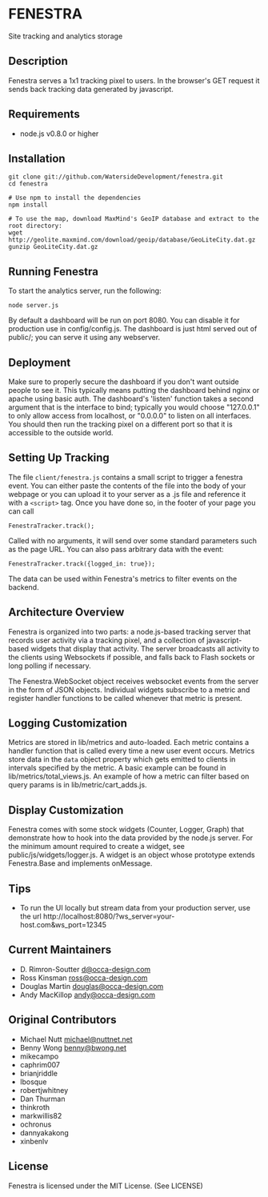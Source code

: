 FENESTRA
========

Site tracking and analytics storage


Description
---------------

Fenestra serves a 1x1 tracking pixel to users.  In the browser's GET request it
sends back tracking data generated by javascript.


Requirements
-------------------

 * node.js v0.8.0 or higher

Installation
--------------

    git clone git://github.com/WatersideDevelopment/fenestra.git
    cd fenestra

    # Use npm to install the dependencies
    npm install

    # To use the map, download MaxMind's GeoIP database and extract to the root directory:
    wget http://geolite.maxmind.com/download/geoip/database/GeoLiteCity.dat.gz
    gunzip GeoLiteCity.dat.gz


Running Fenestra
------------------------------

To start the analytics server, run the following:

    node server.js

By default a dashboard will be run on port 8080.  You can disable it for production use in
config/config.js.  The dashboard is just html served out of public/; you can serve it using
any webserver.


Deployment
----------

Make sure to properly secure the dashboard if you don't want outside people to see it. This
typically means putting the dashboard behind nginx or apache using basic auth. The dashboard's
'listen' function takes a second argument that is the interface to bind; typically you
would choose "127.0.0.1" to only allow access from localhost, or "0.0.0.0" to listen on all
interfaces.  You should then run the tracking pixel on a different port so that it is accessible
to the outside world.


Setting Up Tracking
-------------------

The file `client/fenestra.js` contains a small script to trigger a fenestra event.  You
can either paste the contents of the file into the body of your webpage or you can upload it
to your server as a .js file and reference it with a `<script>` tag.  Once you have done so,
in the footer of your page you can call

    FenestraTracker.track();

Called with no arguments, it will send over some standard parameters such as the page URL.  You
can also pass arbitrary data with the event:

    FenestraTracker.track({logged_in: true});

The data can be used within Fenestra's metrics to filter events on the backend.


Architecture Overview
---------------------

Fenestra is organized into two parts: a node.js-based tracking server that records user
activity via a tracking pixel, and a collection of javascript-based widgets that display that
activity.  The server broadcasts all activity to the clients using Websockets if possible, and
falls back to Flash sockets or long polling if necessary.

The Fenestra.WebSocket object receives websocket events from the server in the form of JSON
objects.  Individual widgets subscribe to a metric and register handler functions to be called
whenever that metric is present.


Logging Customization
---------------------

Metrics are stored in lib/metrics and auto-loaded. Each metric contains a handler function that is
called every time a new user event occurs.  Metrics store data in the `data` object property which
gets emitted to clients in intervals specified by the metric. A basic example can be found in
lib/metrics/total_views.js. An example of how a metric can filter based on query params is in
lib/metric/cart_adds.js.


Display Customization
---------------------

Fenestra comes with some stock widgets (Counter, Logger, Graph) that demonstrate how to hook into
the data provided by the node.js server.  For the minimum amount required to create a widget, see
public/js/widgets/logger.js.  A widget is an object whose prototype extends Fenestra.Base and
implements onMessage.


Tips
-----

 * To run the UI locally but stream data from your production server, use the url http://localhost:8080/?ws_server=your-host.com&ws_port=12345

Current Maintainers
-------------------

 * D. Rimron-Soutter <d@occa-design.com>
 * Ross Kinsman <ross@occa-design.com>
 * Douglas Martin <douglas@occa-design.com>
 * Andy MacKillop <andy@occa-design.com>

Original Contributors
---------------------

 * Michael Nutt <michael@nuttnet.net>
 * Benny Wong <benny@bwong.net>
 * mikecampo
 * caphrim007
 * brianjriddle
 * lbosque
 * robertjwhitney
 * Dan Thurman
 * thinkroth
 * markwillis82
 * ochronus
 * dannyakakong
 * xinbenlv


License
-------

Fenestra is licensed under the MIT License. (See LICENSE)
